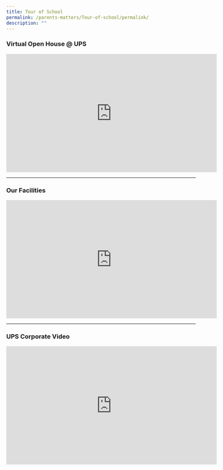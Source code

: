 ```yaml
---
title: Tour of School
permalink: /parents-matters/Tour-of-school/permalink/
description: ""
---
```

### **Virtual Open House @ UPS**
<iframe width="560" height="315" src="https://www.youtube.com/embed/debWqedr5Sg" title="YouTube video player" frameborder="0" allow="accelerometer; autoplay; clipboard-write; encrypted-media; gyroscope; picture-in-picture" allowfullscreen></iframe>

---
### **Our Facilities**
<iframe width="560" height="315" src="https://www.youtube.com/embed/8zoLt4oxmsY" title="YouTube video player" frameborder="0" allow="accelerometer; autoplay; clipboard-write; encrypted-media; gyroscope; picture-in-picture; web-share" allowfullscreen></iframe>

---

### **UPS Corporate Video**
<iframe width="560" height="315" src="https://www.youtube.com/embed/tr4FSB9G0hs" title="YouTube video player" frameborder="0" allow="accelerometer; autoplay; clipboard-write; encrypted-media; gyroscope; picture-in-picture" allowfullscreen></iframe>